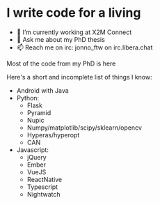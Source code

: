 # I write code for a living

- 🔭 I’m currently working at X2M Connect 
- 💬 Ask me about my PhD thesis
- 📫 Reach me on irc: jonno_ftw on irc.libera.chat

Most of the code from my PhD is here

Here's a short and incomplete list of things I know:

* Android with Java
* Python:
  - Flask
  - Pyramid
  - Nupic
  - Numpy/matplotlib/scipy/sklearn/opencv
  - Hyperas/hyperopt
  - CAN
* Javascript:
  - jQuery
  - Ember
  - VueJS
  - ReactNative
  - Typescript
  - Nightwatch
